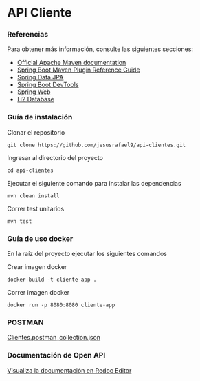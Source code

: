# API Cliente

### Referencias
Para obtener más información, consulte las siguientes secciones:

* [Official Apache Maven documentation](https://maven.apache.org/guides/index.html)
* [Spring Boot Maven Plugin Reference Guide](https://docs.spring.io/spring-boot/3.3.3/maven-plugin)
* [Spring Data JPA](https://docs.spring.io/spring-boot/docs/3.3.3/reference/htmlsingle/index.html#data.sql.jpa-and-spring-data)
* [Spring Boot DevTools](https://docs.spring.io/spring-boot/docs/3.3.3/reference/htmlsingle/index.html#using.devtools)
* [Spring Web](https://docs.spring.io/spring-boot/docs/3.3.3/reference/htmlsingle/index.html#web)
* [H2 Database](https://www.h2database.com/html/main.html)

### Guía de instalación

Clonar el repositorio
```shell
git clone https://github.com/jesusrafael9/api-clientes.git
```

Ingresar al directorio del proyecto
```shell
cd api-clientes
```

Ejecutar el siguiente comando para instalar las dependencias
```shell
mvn clean install
```

Correr test unitarios
```shell
mvn test
```

### Guía de uso docker

En la raíz del proyecto ejecutar los siguientes comandos

Crear imagen docker
```shell
docker build -t cliente-app .
```

Correr imagen docker
```shell
docker run -p 8080:8080 cliente-app
```
### POSTMAN 
[Clientes.postman_collection.json](doc%2FClientes.postman_collection.json)

### Documentación de Open API
[Visualiza la documentación en Redoc Editor](https://redocly.github.io/redoc/?url=https://raw.githubusercontent.com/jesusrafael9/api-clientes/main/docs/clientes-openapi.yaml)

